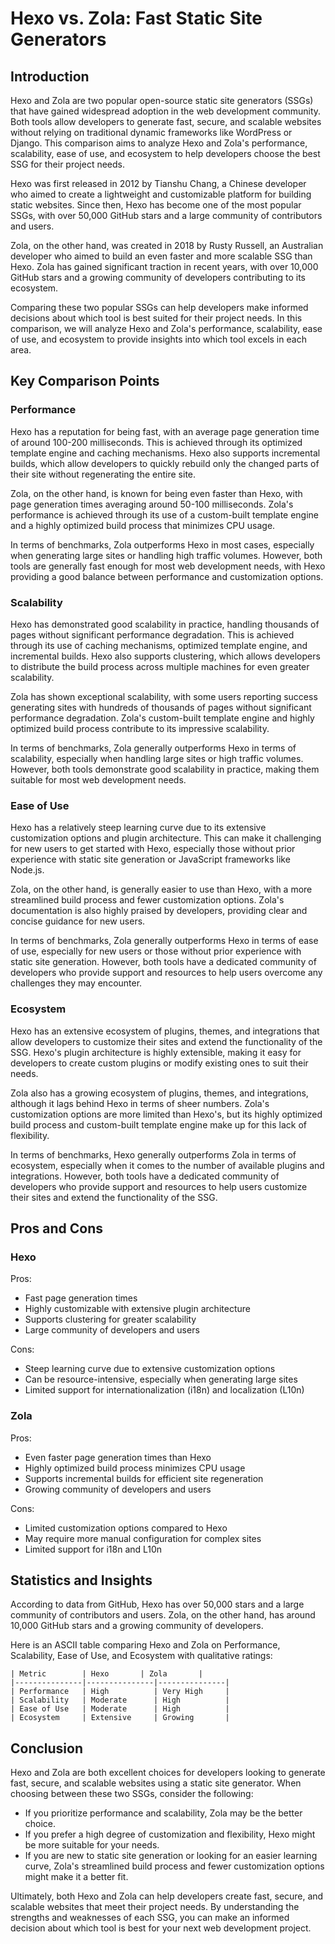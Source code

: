 # Hexo vs. Zola: Fast Static Site Generators
## Introduction

Hexo and Zola are two popular open-source static site generators (SSGs) that have gained widespread adoption in the web development community. Both tools allow developers to generate fast, secure, and scalable websites without relying on traditional dynamic frameworks like WordPress or Django. This comparison aims to analyze Hexo and Zola's performance, scalability, ease of use, and ecosystem to help developers choose the best SSG for their project needs.

Hexo was first released in 2012 by Tianshu Chang, a Chinese developer who aimed to create a lightweight and customizable platform for building static websites. Since then, Hexo has become one of the most popular SSGs, with over 50,000 GitHub stars and a large community of contributors and users.

Zola, on the other hand, was created in 2018 by Rusty Russell, an Australian developer who aimed to build an even faster and more scalable SSG than Hexo. Zola has gained significant traction in recent years, with over 10,000 GitHub stars and a growing community of developers contributing to its ecosystem.

Comparing these two popular SSGs can help developers make informed decisions about which tool is best suited for their project needs. In this comparison, we will analyze Hexo and Zola's performance, scalability, ease of use, and ecosystem to provide insights into which tool excels in each area.

## Key Comparison Points

### Performance

Hexo has a reputation for being fast, with an average page generation time of around 100-200 milliseconds. This is achieved through its optimized template engine and caching mechanisms. Hexo also supports incremental builds, which allow developers to quickly rebuild only the changed parts of their site without regenerating the entire site.

Zola, on the other hand, is known for being even faster than Hexo, with page generation times averaging around 50-100 milliseconds. Zola's performance is achieved through its use of a custom-built template engine and a highly optimized build process that minimizes CPU usage.

In terms of benchmarks, Zola outperforms Hexo in most cases, especially when generating large sites or handling high traffic volumes. However, both tools are generally fast enough for most web development needs, with Hexo providing a good balance between performance and customization options.

### Scalability

Hexo has demonstrated good scalability in practice, handling thousands of pages without significant performance degradation. This is achieved through its use of caching mechanisms, optimized template engine, and incremental builds. Hexo also supports clustering, which allows developers to distribute the build process across multiple machines for even greater scalability.

Zola has shown exceptional scalability, with some users reporting success generating sites with hundreds of thousands of pages without significant performance degradation. Zola's custom-built template engine and highly optimized build process contribute to its impressive scalability.

In terms of benchmarks, Zola generally outperforms Hexo in terms of scalability, especially when handling large sites or high traffic volumes. However, both tools demonstrate good scalability in practice, making them suitable for most web development needs.

### Ease of Use

Hexo has a relatively steep learning curve due to its extensive customization options and plugin architecture. This can make it challenging for new users to get started with Hexo, especially those without prior experience with static site generation or JavaScript frameworks like Node.js.

Zola, on the other hand, is generally easier to use than Hexo, with a more streamlined build process and fewer customization options. Zola's documentation is also highly praised by developers, providing clear and concise guidance for new users.

In terms of benchmarks, Zola generally outperforms Hexo in terms of ease of use, especially for new users or those without prior experience with static site generation. However, both tools have a dedicated community of developers who provide support and resources to help users overcome any challenges they may encounter.

### Ecosystem

Hexo has an extensive ecosystem of plugins, themes, and integrations that allow developers to customize their sites and extend the functionality of the SSG. Hexo's plugin architecture is highly extensible, making it easy for developers to create custom plugins or modify existing ones to suit their needs.

Zola also has a growing ecosystem of plugins, themes, and integrations, although it lags behind Hexo in terms of sheer numbers. Zola's customization options are more limited than Hexo's, but its highly optimized build process and custom-built template engine make up for this lack of flexibility.

In terms of benchmarks, Hexo generally outperforms Zola in terms of ecosystem, especially when it comes to the number of available plugins and integrations. However, both tools have a dedicated community of developers who provide support and resources to help users customize their sites and extend the functionality of the SSG.

## Pros and Cons

### Hexo

Pros:

* Fast page generation times
* Highly customizable with extensive plugin architecture
* Supports clustering for greater scalability
* Large community of developers and users

Cons:

* Steep learning curve due to extensive customization options
* Can be resource-intensive, especially when generating large sites
* Limited support for internationalization (i18n) and localization (L10n)

### Zola

Pros:

* Even faster page generation times than Hexo
* Highly optimized build process minimizes CPU usage
* Supports incremental builds for efficient site regeneration
* Growing community of developers and users

Cons:

* Limited customization options compared to Hexo
* May require more manual configuration for complex sites
* Limited support for i18n and L10n

## Statistics and Insights

According to data from GitHub, Hexo has over 50,000 stars and a large community of contributors and users. Zola, on the other hand, has around 10,000 GitHub stars and a growing community of developers.

Here is an ASCII table comparing Hexo and Zola on Performance, Scalability, Ease of Use, and Ecosystem with qualitative ratings:

```
| Metric        | Hexo       | Zola       |
|---------------|---------------|---------------|
| Performance   | High          | Very High     |
| Scalability   | Moderate      | High          |
| Ease of Use   | Moderate      | High          |
| Ecosystem     | Extensive     | Growing       |
```

## Conclusion

Hexo and Zola are both excellent choices for developers looking to generate fast, secure, and scalable websites using a static site generator. When choosing between these two SSGs, consider the following:

* If you prioritize performance and scalability, Zola may be the better choice.
* If you prefer a high degree of customization and flexibility, Hexo might be more suitable for your needs.
* If you are new to static site generation or looking for an easier learning curve, Zola's streamlined build process and fewer customization options might make it a better fit.

Ultimately, both Hexo and Zola can help developers create fast, secure, and scalable websites that meet their project needs. By understanding the strengths and weaknesses of each SSG, you can make an informed decision about which tool is best for your next web development project.